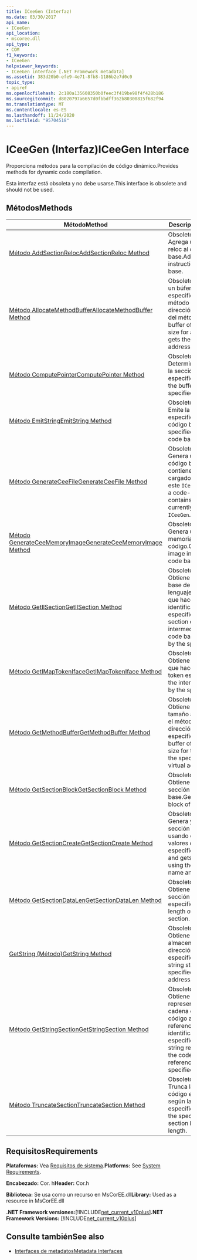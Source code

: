 ```yaml
---
title: ICeeGen (Interfaz)
ms.date: 03/30/2017
api_name:
- ICeeGen
api_location:
- mscoree.dll
api_type:
- COM
f1_keywords:
- ICeeGen
helpviewer_keywords:
- ICeeGen interface [.NET Framework metadata]
ms.assetid: 383d20b0-efe9-4e71-8fb8-1186b2e7d0c0
topic_type:
- apiref
ms.openlocfilehash: 2c180a135608350b0feec3f419be98f4f428b186
ms.sourcegitcommit: d8020797a6657d0fbbdff362b80300815f682f94
ms.translationtype: MT
ms.contentlocale: es-ES
ms.lasthandoff: 11/24/2020
ms.locfileid: "95704518"
---
```

# <a name="iceegen-interface"></a><span data-ttu-id="49216-102">ICeeGen (Interfaz)</span><span class="sxs-lookup"><span data-stu-id="49216-102">ICeeGen Interface</span></span>

<span data-ttu-id="49216-103">Proporciona métodos para la compilación de código dinámico.</span><span class="sxs-lookup"><span data-stu-id="49216-103">Provides methods for dynamic code compilation.</span></span>  
  
 <span data-ttu-id="49216-104">Esta interfaz está obsoleta y no debe usarse.</span><span class="sxs-lookup"><span data-stu-id="49216-104">This interface is obsolete and should not be used.</span></span>  
  
## <a name="methods"></a><span data-ttu-id="49216-105">Métodos</span><span class="sxs-lookup"><span data-stu-id="49216-105">Methods</span></span>  
  
|<span data-ttu-id="49216-106">Método</span><span class="sxs-lookup"><span data-stu-id="49216-106">Method</span></span>|<span data-ttu-id="49216-107">Descripción</span><span class="sxs-lookup"><span data-stu-id="49216-107">Description</span></span>|  
|------------|-----------------|  
|[<span data-ttu-id="49216-108">Método AddSectionReloc</span><span class="sxs-lookup"><span data-stu-id="49216-108">AddSectionReloc Method</span></span>](iceegen-addsectionreloc-method.md)|<span data-ttu-id="49216-109">Obsoleto.</span><span class="sxs-lookup"><span data-stu-id="49216-109">Obsolete.</span></span> <span data-ttu-id="49216-110">Agrega una instrucción. reloc al código base.</span><span class="sxs-lookup"><span data-stu-id="49216-110">Adds a .reloc instruction to the code base.</span></span>|  
|[<span data-ttu-id="49216-111">Método AllocateMethodBuffer</span><span class="sxs-lookup"><span data-stu-id="49216-111">AllocateMethodBuffer Method</span></span>](iceegen-allocatemethodbuffer-method.md)|<span data-ttu-id="49216-112">Obsoleto.</span><span class="sxs-lookup"><span data-stu-id="49216-112">Obsolete.</span></span> <span data-ttu-id="49216-113">Crea un búfer con el tamaño especificado para un método y obtiene la dirección virtual relativa del método.</span><span class="sxs-lookup"><span data-stu-id="49216-113">Creates a buffer of the specified size for a method, and gets the relative virtual address of the method.</span></span>|  
|[<span data-ttu-id="49216-114">Método ComputePointer</span><span class="sxs-lookup"><span data-stu-id="49216-114">ComputePointer Method</span></span>](iceegen-computepointer-method.md)|<span data-ttu-id="49216-115">Obsoleto.</span><span class="sxs-lookup"><span data-stu-id="49216-115">Obsolete.</span></span> <span data-ttu-id="49216-116">Determina el búfer para la sección de código especificada.</span><span class="sxs-lookup"><span data-stu-id="49216-116">Determines the buffer for the specified code section.</span></span>|  
|[<span data-ttu-id="49216-117">Método EmitString</span><span class="sxs-lookup"><span data-stu-id="49216-117">EmitString Method</span></span>](iceegen-emitstring-method.md)|<span data-ttu-id="49216-118">Obsoleto.</span><span class="sxs-lookup"><span data-stu-id="49216-118">Obsolete.</span></span> <span data-ttu-id="49216-119">Emite la cadena especificada en el código base.</span><span class="sxs-lookup"><span data-stu-id="49216-119">Emits the specified string into the code base.</span></span>|  
|[<span data-ttu-id="49216-120">Método GenerateCeeFile</span><span class="sxs-lookup"><span data-stu-id="49216-120">GenerateCeeFile Method</span></span>](iceegen-generateceefile-method.md)|<span data-ttu-id="49216-121">Obsoleto.</span><span class="sxs-lookup"><span data-stu-id="49216-121">Obsolete.</span></span> <span data-ttu-id="49216-122">Genera un archivo de código base que contiene el código base cargado actualmente en este `ICeeGen` .</span><span class="sxs-lookup"><span data-stu-id="49216-122">Generates a code-base file that contains the code base currently loaded into this `ICeeGen`.</span></span>|  
|[<span data-ttu-id="49216-123">Método GenerateCeeMemoryImage</span><span class="sxs-lookup"><span data-stu-id="49216-123">GenerateCeeMemoryImage Method</span></span>](iceegen-generateceememoryimage-method.md)|<span data-ttu-id="49216-124">Obsoleto.</span><span class="sxs-lookup"><span data-stu-id="49216-124">Obsolete.</span></span> <span data-ttu-id="49216-125">Genera una imagen en memoria para la base de código.</span><span class="sxs-lookup"><span data-stu-id="49216-125">Generates an image in memory for the code base.</span></span>|  
|[<span data-ttu-id="49216-126">Método GetIlSection</span><span class="sxs-lookup"><span data-stu-id="49216-126">GetIlSection Method</span></span>](iceegen-getilsection-method.md)|<span data-ttu-id="49216-127">Obsoleto.</span><span class="sxs-lookup"><span data-stu-id="49216-127">Obsolete.</span></span> <span data-ttu-id="49216-128">Obtiene la sección de la base de código de lenguaje intermedio a la que hace referencia el identificador especificado.</span><span class="sxs-lookup"><span data-stu-id="49216-128">Gets the section of the intermediate language code base referenced by the specified handle.</span></span>|  
|[<span data-ttu-id="49216-129">Método GetIMapTokenIface</span><span class="sxs-lookup"><span data-stu-id="49216-129">GetIMapTokenIface Method</span></span>](iceegen-getimaptokeniface-method.md)|<span data-ttu-id="49216-130">Obsoleto.</span><span class="sxs-lookup"><span data-stu-id="49216-130">Obsolete.</span></span> <span data-ttu-id="49216-131">Obtiene la interfaz a la que hace referencia el token especificado.</span><span class="sxs-lookup"><span data-stu-id="49216-131">Gets the interface referenced by the specified token.</span></span>|  
|[<span data-ttu-id="49216-132">Método GetMethodBuffer</span><span class="sxs-lookup"><span data-stu-id="49216-132">GetMethodBuffer Method</span></span>](iceegen-getmethodbuffer-method.md)|<span data-ttu-id="49216-133">Obsoleto.</span><span class="sxs-lookup"><span data-stu-id="49216-133">Obsolete.</span></span> <span data-ttu-id="49216-134">Obtiene un búfer del tamaño adecuado para el método en la dirección virtual relativa especificada.</span><span class="sxs-lookup"><span data-stu-id="49216-134">Gets a buffer of the appropriate size for the method at the specified relative virtual address.</span></span>|  
|[<span data-ttu-id="49216-135">Método GetSectionBlock</span><span class="sxs-lookup"><span data-stu-id="49216-135">GetSectionBlock Method</span></span>](iceegen-getsectionblock-method.md)|<span data-ttu-id="49216-136">Obsoleto.</span><span class="sxs-lookup"><span data-stu-id="49216-136">Obsolete.</span></span> <span data-ttu-id="49216-137">Obtiene un bloque de sección del código base.</span><span class="sxs-lookup"><span data-stu-id="49216-137">Gets a section block of the code base.</span></span>|  
|[<span data-ttu-id="49216-138">Método GetSectionCreate</span><span class="sxs-lookup"><span data-stu-id="49216-138">GetSectionCreate Method</span></span>](iceegen-getsectioncreate-method.md)|<span data-ttu-id="49216-139">Obsoleto.</span><span class="sxs-lookup"><span data-stu-id="49216-139">Obsolete.</span></span> <span data-ttu-id="49216-140">Genera y obtiene una sección de código usando el nombre y los valores de marca especificados.</span><span class="sxs-lookup"><span data-stu-id="49216-140">Generates and gets a code section using the specified name and flag values.</span></span>|  
|[<span data-ttu-id="49216-141">Método GetSectionDataLen</span><span class="sxs-lookup"><span data-stu-id="49216-141">GetSectionDataLen Method</span></span>](iceegen-getsectiondatalen-method.md)|<span data-ttu-id="49216-142">Obsoleto.</span><span class="sxs-lookup"><span data-stu-id="49216-142">Obsolete.</span></span> <span data-ttu-id="49216-143">Obtiene la longitud de la sección especificada.</span><span class="sxs-lookup"><span data-stu-id="49216-143">Gets the length of the specified section.</span></span>|  
|[<span data-ttu-id="49216-144">GetString (Método)</span><span class="sxs-lookup"><span data-stu-id="49216-144">GetString Method</span></span>](iceegen-getstring-method.md)|<span data-ttu-id="49216-145">Obsoleto.</span><span class="sxs-lookup"><span data-stu-id="49216-145">Obsolete.</span></span> <span data-ttu-id="49216-146">Obtiene la cadena almacenada en la dirección virtual relativa especificada.</span><span class="sxs-lookup"><span data-stu-id="49216-146">Gets the string stored at the specified relative virtual address.</span></span>|  
|[<span data-ttu-id="49216-147">Método GetStringSection</span><span class="sxs-lookup"><span data-stu-id="49216-147">GetStringSection Method</span></span>](iceegen-getstringsection-method.md)|<span data-ttu-id="49216-148">Obsoleto.</span><span class="sxs-lookup"><span data-stu-id="49216-148">Obsolete.</span></span> <span data-ttu-id="49216-149">Obtiene una representación de cadena de la sección de código a la que hace referencia el identificador especificado.</span><span class="sxs-lookup"><span data-stu-id="49216-149">Gets a string representation of the code section referenced by the specified handle.</span></span>|  
|[<span data-ttu-id="49216-150">Método TruncateSection</span><span class="sxs-lookup"><span data-stu-id="49216-150">TruncateSection Method</span></span>](iceegen-truncatesection-method.md)|<span data-ttu-id="49216-151">Obsoleto.</span><span class="sxs-lookup"><span data-stu-id="49216-151">Obsolete.</span></span> <span data-ttu-id="49216-152">Trunca la sección de código especificada según la longitud especificada.</span><span class="sxs-lookup"><span data-stu-id="49216-152">Truncates the specified code section by the specified length.</span></span>|  
  
## <a name="requirements"></a><span data-ttu-id="49216-153">Requisitos</span><span class="sxs-lookup"><span data-stu-id="49216-153">Requirements</span></span>  

 <span data-ttu-id="49216-154">**Plataformas:** Vea [Requisitos de sistema](../../get-started/system-requirements.md).</span><span class="sxs-lookup"><span data-stu-id="49216-154">**Platforms:** See [System Requirements](../../get-started/system-requirements.md).</span></span>  
  
 <span data-ttu-id="49216-155">**Encabezado:** Cor. h</span><span class="sxs-lookup"><span data-stu-id="49216-155">**Header:** Cor.h</span></span>  
  
 <span data-ttu-id="49216-156">**Biblioteca:** Se usa como un recurso en MsCorEE.dll</span><span class="sxs-lookup"><span data-stu-id="49216-156">**Library:** Used as a resource in MsCorEE.dll</span></span>  
  
 <span data-ttu-id="49216-157">**.NET Framework versiones:**[!INCLUDE[net_current_v10plus](../../../../includes/net-current-v10plus-md.md)]</span><span class="sxs-lookup"><span data-stu-id="49216-157">**.NET Framework Versions:** [!INCLUDE[net_current_v10plus](../../../../includes/net-current-v10plus-md.md)]</span></span>  
  
## <a name="see-also"></a><span data-ttu-id="49216-158">Consulte también</span><span class="sxs-lookup"><span data-stu-id="49216-158">See also</span></span>

- [<span data-ttu-id="49216-159">Interfaces de metadatos</span><span class="sxs-lookup"><span data-stu-id="49216-159">Metadata Interfaces</span></span>](metadata-interfaces.md)
